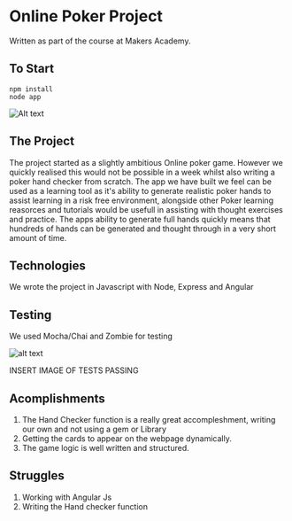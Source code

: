 # Online Poker Project

Written as part of the course at Makers Academy. 

To Start
---------

```
npm install
node app
```
![Alt text](https://www.imageupload.co.uk/images/2017/06/09/ScreenShot2017-06-09at15.44.597db86.png)

The Project
-----------

The project started as a slightly ambitious Online poker game. However we quickly realised this would not be possible in a week whilst also writing a poker hand checker from scratch. The app we have built we feel can be used as a learning tool as it's ability  to generate realistic poker hands to assist learning in a risk free environment, alongside other Poker learning reasorces and tutorials would be usefull in assisting with thought exercises and practice. The apps ability to generate full hands quickly means that hundreds of hands can be generated and thought through in a very short amount of time. 

Technologies
------------
We wrote the project in Javascript with Node, Express and Angular

Testing
--------
We used Mocha/Chai and Zombie for testing

![alt text](https://www.imageupload.co.uk/image/BosF)

INSERT IMAGE OF TESTS PASSING

Acomplishments
---------------
1. The Hand Checker function is a really great accompleshment, writing our own and not using a gem or Library
2. Getting the cards to appear on the webpage dynamically. 
3. The game logic is well written and structured. 

Struggles
---------
1. Working with Angular Js
2. Writing the Hand checker function






